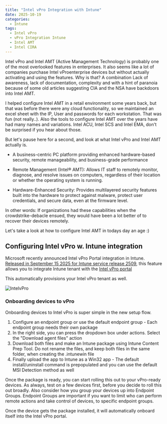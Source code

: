 ```yaml
---
title: "Intel vPro Integration with Intune"
date: 2025-10-19
categories:
  - Intune
tags:
  - Intel vPro
  - vPro Integration Intune
  - Intel AMT
  - Intel CIRA
---
```


Intel vPro and Intel AMT (Active Management Technology) is probably one of the most overlooked features in enterprises. It also seems like a lot of companies purchase Intel vProenterprise devices but without actually activating and using the features. Why is that? A combination Lack of awareness, lack of documentation, complexity and with a hint of paranoia because of some old articles suggesting CIA and the NSA have backdoors into Intel AMT.

I helped configure Intel AMT in a retail environment some years back, but that was before there were any cloud functionality, so we maintained an excel sheet with the IP, User and passwords for each workstation. That was fun (not really..). Also the tools to configure Intel AMT over the years have had many names and variations. Intel ACU, Intel SCS and Intel EMA, don't be surprised if you hear about those.

But let's pause here for a second, and look at what Intel vPro and Intel AMT actually is.

* A business-centric PC platform providing enhanced hardware-based security, remote manageability, and business-grade performance

* Remote Management (Intel® AMT): Allows IT staff to remotely monitor, diagnose, and resolve issues on computers, regardless of their location or whether the operating system is running.

* Hardware-Enhanced Security: Provides multilayered security features built into the hardware to protect against malware, protect user credentials, and secure data, even at the firmware level.

In other words: If organizations had these capabilities when the crowdstrike-debacle ensued, they would have been a lot better of to recover their devices remotely.

Let's take a look at how to configure Intel AMT in todays day an age :)

## Configuring Intel vPro w. Intune integration

Microsoft recently announced Intel vPro Portal integration in Intune. [Released in September 15 2025 for Intune service release 2509](https://learn.microsoft.com/en-us/intune/intune-service/fundamentals/whats-new#intel-vpro-fleet-services-integration-in-intune-partner-portal-), this feature allows you to integrate Intune tenant with the [Intel vPro portal](https://vprofleet.intel.com/)

This automatically provisions your Intel vPro tenant as well.

![IntelvPro](/assets/images/2025-10-10-IntelvPro-Intune-Integration/IntelvPro-Portal?raw=true "Intel vPro Intune Portal Integration")

### Onboarding devices to vPro

Onboarding devices to Intel vPro is super simple in the new setup flow.

1) Configure an endpoint group or use the default endpoint group - Each endpoint group needs their own package
2) In the right side, you can press the dropdown box under actions. Select the "Download agent files" action
3) Download both files and make an Intune package using Intune Content Prep Tool. Do not rename the files, and keep both files in the same folder, when creating the .intunewin file
4) Finally upload the app to Intune as a Win32 app - The default install/uninstall command is prepopulated and you can use the default MSI Detection method as well

Once the package is ready, you can start rolling this out to your vPro-ready devices. As always, test on a few devices first, before you decide to roll this out broadly. Also consider how you group your devices up into Endpoint Groups. Endpoint Groups are important if you want to limit who can perform remote actions and take control of devices, to specific endpoint groups.

Once the device gets the package installed, it will automatically onboard itself into the Intel vPro portal.

<PowerShell script to gauge vPro readiness>
<Connectivity>